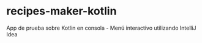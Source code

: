 # recipes-maker-kotlin
App de prueba sobre Kotlin en consola - Menú interactivo utilizando IntelliJ Idea
